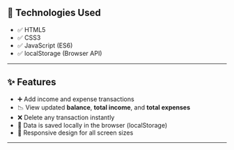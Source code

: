 ## 🧰 Technologies Used

- ✅ HTML5  
- ✅ CSS3  
- ✅ JavaScript (ES6)  
- ✅ localStorage (Browser API)

---

## ✨ Features

- ➕ Add income and expense transactions
- 📉 View updated **balance**, **total income**, and **total expenses**
- ❌ Delete any transaction instantly
- 💾 Data is saved locally in the browser (localStorage)
- 📱 Responsive design for all screen sizes

---
